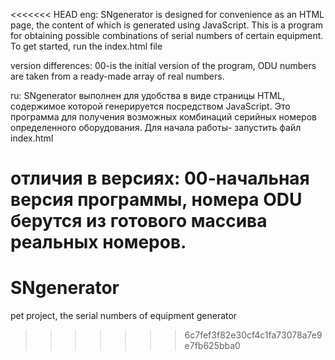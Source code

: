<<<<<<< HEAD
eng:
SNgenerator is designed for convenience as an HTML page, the content of which is generated using JavaScript.
This is a program for obtaining possible combinations of serial numbers of certain equipment.
To get started, run the index.html file

version differences:
00-is the initial version of the program, ODU numbers are taken from a ready-made array of real numbers.



ru:
SNgenerator выполнен  для удобства в виде страницы HTML, содержимое которой генерируется посредством JavaScript.
Это программа для получения возможных комбинаций серийных номеров определенного оборудования.
Для начала работы- запустить файл index.html

отличия в версиях:
00-начальная версия программы, номера ODU берутся из готового массива реальных номеров.
=======
# SNgenerator
pet project, the serial numbers of equipment generator
>>>>>>> 6c7fef3f82e30cf4c1fa73078a7e9e7fb625bba0
